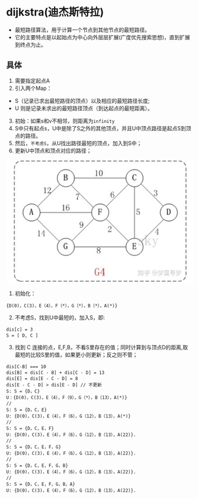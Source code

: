 # dijkstra(迪杰斯特拉)
- 最短路径算法，用于计算一个节点到其他节点的最短路径。
- 它的主要特点是以起始点为中心向外层层扩展(广度优先搜索思想)，直到扩展到终点为止。

## 具体
1. 需要指定起点A
2. 引入两个Map：
  - S（记录已求出最短路径的顶点）以及相应的最短路径长度;
  - U 则是记录未求出的最短路径顶点（到达起点的最短距离）。
3. 初始：如果s和v不相邻，则距离为`infinity`
  1. S中只有起点s，U中是除了S之外的其他顶点，并且U中顶点路径是起点S到顶点的路径。
  2. 然后，`不考虑S`，从U找出路径最短的顶点，加入到S中；
  3. 更新U中顶点和顶点对应的路径；

![](/image/a51ad8f8311f402a0b1521f53b16728.png)

1. 初始化：
  ```JS
  {D(0)，C(3)，E（4），F（*），G（*），B（*），A(*)}
  ```
2. 不考虑S，找到U中最短的，加入S，即:
  ```JS
  dis[c] = 3
  S = [ D, C ]
  ```
3. 找到 C 连接的点，E,F,B，不看S里存在的值；同时计算到与顶点D的距离,取最短的比较S里的值，如果更小则更新；反之则不管；
  ```JS
  dis[C-B] === 10
  dis[B] = dis[C - B] + dis[C - D] = 13
  dis[E] = dis[E - C - D] = 8
  dis[E - C - D] > dis[E - D] // 不更新
  S: S = {D，C}
  U：{D(0)，C(3)，E（4），F（9），G（*），B（13），A(*)}
  // 
  S: S = {D，C，E}
  U: {D(0)，C(3)，E（4），F（6），G（12），B（13），A(*)}
  // 
  S: S = {D，C，E，F}
  U: {D(0)，C(3)，E（4），F（6），G（12），B（13），A(22)}.
  // 
  S: S = {D，C，E，F，G}
  U: {D(0)，C(3)，E（4），F（6），G（12），B（13），A(22)}.
  // 
  S: S = {D，C，E，F，G，B}
  U: {D(0)，C(3)，E（4），F（6），G（12），B（13），A(22)}.
  // 
  S: S = {D，C，E，F，G，B，A}
  U: {D(0)，C(3)，E（4），F（6），G（12），B（13），A(22)}.
  ```
